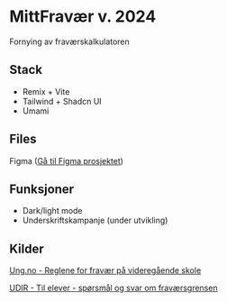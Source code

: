 # MittFravær v. 2024

Fornying av fraværskalkulatoren

## Stack

- Remix + Vite
- Tailwind + Shadcn UI
- Umami

## Files

Figma ([Gå til Figma prosjektet](https://www.figma.com/design/i2QEaFqDPUvOuKWhs7dEHm/MittFrav%C3%A6r?node-id=0%3A1&t=4HUgTmnAQerfpt3j-1))

## Funksjoner

- Dark/light mode
- Underskriftskampanje (under utvikling)

## Kilder

[Ung.no - Reglene for fravær på videregående skole](https://www.ung.no/utdanning/vgs/2816_Reglene_for_fravær_på_videregående_skole.html)

[UDIR - Til elever - spørsmål og svar om fraværsgrensen](https://www.udir.no/regelverk-og-tilsyn/skole-og-opplaring/saksbehandling/fravar/til-elever/#a143644)
